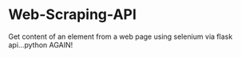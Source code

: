 # Web-Scraping-API
Get content of an element from a web page using selenium via flask api...python AGAIN!
